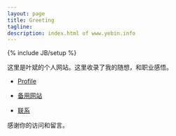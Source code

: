 ```yaml
---
layout: page
title: Greeting
tagline: 
description: index.html of www.yebin.info
---
```

{% include JB/setup %}

这里是叶斌的个人网站。这里收录了我的随想，和职业感悟。

* [Profile](https://plus.google.com/u/0/111730946330475204627/about "叶斌的简介")

* [备用网站](calepin.yebin.info "本站受屏蔽时请访问 blogspot")

* [联系](http://www.google.com/recaptcha/mailhide/d?k=01pQWqEBdhPafoq8zGW2d99w==&c=V3fz3TZK9GkOgTUi5fXexp9i_NzeIefH8cbCepHNwe0= "加密的邮箱地址")

感谢你的访问和留言。